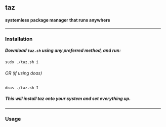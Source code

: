 ## taz
#### systemless package manager that runs anywhere 
--------------
### Installation
##### Download `taz.sh` using any preferred method, and run:

  `sudo ./taz.sh i`

######  OR *(if using doas)*

  `doas ./taz.sh I`

##### This will install taz onto your system and set everything up.
---------------
### Usage
